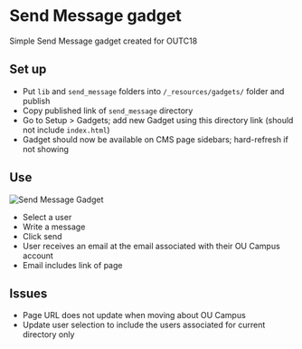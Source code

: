 # Send Message gadget
Simple Send Message gadget created for OUTC18

## Set up

- Put `lib` and `send_message` folders into `/_resources/gadgets/` folder and publish
- Copy published link of `send_message` directory
- Go to Setup > Gadgets; add new Gadget using this directory link (should not include `index.html`)
- Gadget should now be available on CMS page sidebars; hard-refresh if not showing

## Use

![Send Message Gadget][thumb]

- Select a user
- Write a message
- Click send
- User receives an email at the email associated with their OU Campus account
- Email includes link of page 

## Issues

- Page URL does not update when moving about OU Campus
- Update user selection to include the users associated for current directory only

[thumb]: https://github.com/virtual/oucampus-gadget-send-message/thumbnail.png "Screenshot of message gadget"
